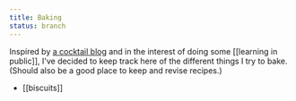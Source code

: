 ```yaml
---
title: Baking
status: branch
---
```


Inspired by [a cocktail blog](https://garden.doomhammer.info/cocktails-5e39a1) and in the interest of doing some [[learning in public]], I've decided to keep track here of the different things I try to bake. (Should also be a good place to keep and revise recipes.)

- [[biscuits]]